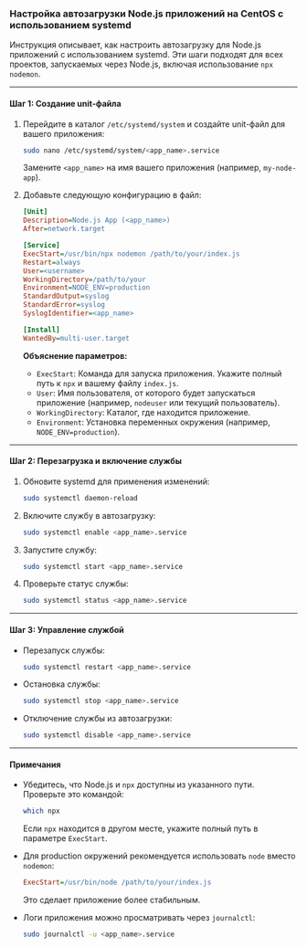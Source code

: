 ### Настройка автозагрузки Node.js приложений на CentOS с использованием systemd

Инструкция описывает, как настроить автозагрузку для Node.js приложений с использованием systemd. Эти шаги подходят для всех проектов, запускаемых через Node.js, включая использование `npx nodemon`.

---

#### **Шаг 1: Создание unit-файла**
1. Перейдите в каталог `/etc/systemd/system` и создайте unit-файл для вашего приложения:
   ```bash
   sudo nano /etc/systemd/system/<app_name>.service
   ```
   Замените `<app_name>` на имя вашего приложения (например, `my-node-app`).

2. Добавьте следующую конфигурацию в файл:
   ```ini
   [Unit]
   Description=Node.js App (<app_name>)
   After=network.target

   [Service]
   ExecStart=/usr/bin/npx nodemon /path/to/your/index.js
   Restart=always
   User=<username>
   WorkingDirectory=/path/to/your
   Environment=NODE_ENV=production
   StandardOutput=syslog
   StandardError=syslog
   SyslogIdentifier=<app_name>

   [Install]
   WantedBy=multi-user.target
   ```

   **Объяснение параметров:**
   - `ExecStart`: Команда для запуска приложения. Укажите полный путь к `npx` и вашему файлу `index.js`.
   - `User`: Имя пользователя, от которого будет запускаться приложение (например, `nodeuser` или текущий пользователь).
   - `WorkingDirectory`: Каталог, где находится приложение.
   - `Environment`: Установка переменных окружения (например, `NODE_ENV=production`).

---

#### **Шаг 2: Перезагрузка и включение службы**
1. Обновите systemd для применения изменений:
   ```bash
   sudo systemctl daemon-reload
   ```

2. Включите службу в автозагрузку:
   ```bash
   sudo systemctl enable <app_name>.service
   ```

3. Запустите службу:
   ```bash
   sudo systemctl start <app_name>.service
   ```

4. Проверьте статус службы:
   ```bash
   sudo systemctl status <app_name>.service
   ```

---

#### **Шаг 3: Управление службой**
- Перезапуск службы:
  ```bash
  sudo systemctl restart <app_name>.service
  ```

- Остановка службы:
  ```bash
  sudo systemctl stop <app_name>.service
  ```

- Отключение службы из автозагрузки:
  ```bash
  sudo systemctl disable <app_name>.service
  ```

---

#### **Примечания**
- Убедитесь, что Node.js и `npx` доступны из указанного пути. Проверьте это командой:
  ```bash
  which npx
  ```
  Если `npx` находится в другом месте, укажите полный путь в параметре `ExecStart`.

- Для production окружений рекомендуется использовать `node` вместо `nodemon`:
  ```ini
  ExecStart=/usr/bin/node /path/to/your/index.js
  ```
  Это сделает приложение более стабильным.

- Логи приложения можно просматривать через `journalctl`:
  ```bash
  sudo journalctl -u <app_name>.service
  ```

